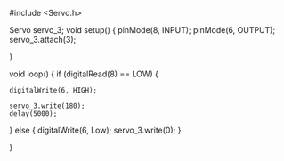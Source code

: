 #include <Servo.h> 

Servo servo_3; 
void setup() {
  pinMode(8, INPUT);
  pinMode(6, OUTPUT);
  servo_3.attach(3);

}

void loop() {
  if (digitalRead(8) == LOW) { 

    digitalWrite(6, HIGH); 

    servo_3.write(180);
    delay(5000);
  } else { 
    digitalWrite(6, Low);
    servo_3.write(0);
  }
 

}
